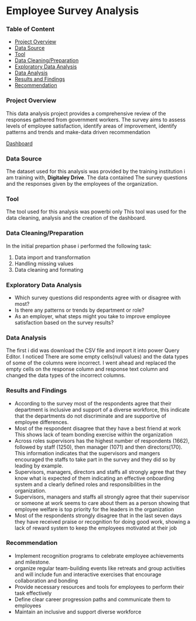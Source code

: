 # Employee Survey Analysis

### Table of Content
- [Project Overview](#project-overview)
- [Data Source](#data-source)
- [Tool](#tool)
- [Data Cleaning/Preparation](#data-cleaning/preparation)
- [Exploratory Data Analysis](#exploratory-Data-Analysis)
- [Data Analysis](#data-analysis)
- [Results and Findings](#Results-and-Findings)
- [Recommendation](#recommendation)

### Project Overview

This data analysis project provides a comprehensive review of the responses gathered from government workers. The survey aims to assess levels of employee satisfaction, identify areas of improvement, identify patterns and trends and make-data driven recommendation

[Dashboard](https://github.com/user-attachments/assets/75a0076b-998e-44b4-9e19-7b4ea3455bd1)

### Data Source

The dataset used for this analysis was provided by the training institution i am training with, **Digitaley Drive**. The data contained The survey questions and the responses given by the employees of the organization. 

### Tool

The tool used  for this analysis was powerbi only 
This tool was used for the data cleaning, analysis and the creation of the dashboard.

### Data Cleaning/Preparation 

In the initial prepartion phase i performed the following task:
1. Data import and transformation
2. Handling missing values
3. Data cleaning and formating

### Exploratory Data Analysis

- Which survey questions did respondents agree with or disagree with most?
- Is there any patterns or trends by department or role?
- As an employer, what steps might you take to improve employee satisfaction based on the survey
results?

### Data Analysis

The first i did was download the CSV file and import it into power Query Editor. I noticed There are some empty cells(null values) and the data types of some of the columns were incorrect. I went ahead and  replaced the  empty cells on the response column and response text column and changed the data types of the incorrect columns.

### Results and Findings

- According to the survey most of the  respondents  agree  that their department is inclusive and support of a diverse workforce, this indicate that the departments do not discriminate and are supportive of employee differences.
- Most of the  respondent disagree that they have a best friend at work This shows lack of team bonding exercise within the organization
- Across roles supervisors has the highest number of respondents (1662), followed by  staff (1250), then manager (1071) and then directors(170). This information indicates that the supervisors and mangers encouraged the staffs to take part in the survey and they did so by leading by example.
- Supervisors, managers, directors and staffs all strongly agree that they know what is expected of them indicating an effective onboarding system and a clearly defined roles and responsibilities in the organization.
- Supervisors, managers and staffs all strongly agree that their supervisor or someone at work seems to care about them as a person showing that employee welfare is top priority for the leaders in the organization
- Most of the respondents strongly disagree that in the last seven days they have received praise or recognition for doing good work, showing a lack of reward system to keep the employees motivated at their job

### Recommendation

- Implement recognition programs to celebrate employee achievements and milestone.
- organize regular team-building events like retreats and group activities and will include fun and interactive exercises that encourage collaboration and bonding
- Provide necessary resources and tools for employees to perform their task effectively
- Define clear career progression paths and communicate them to employees
- Maintain an inclusive and support diverse workforce


